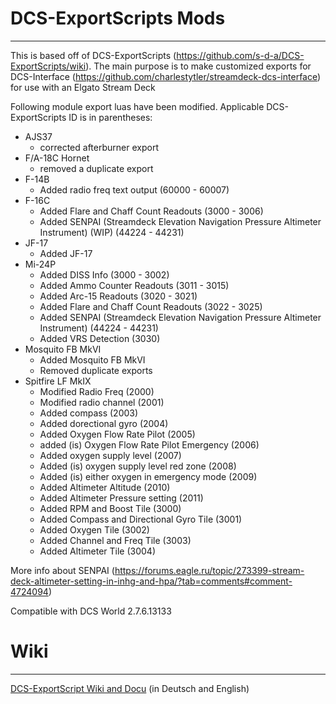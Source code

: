 # DCS-ExportScripts Mods
---

This is based off of DCS-ExportScripts (https://github.com/s-d-a/DCS-ExportScripts/wiki). The main purpose is to make customized exports for DCS-Interface (https://github.com/charlestytler/streamdeck-dcs-interface) for use with an Elgato Stream Deck 

Following module export luas have been modified. Applicable DCS-ExportScripts ID is in parentheses:
- AJS37
  - corrected afterburner export
- F/A-18C Hornet
  - removed a duplicate export
- F-14B
  - Added radio freq text output (60000 - 60007)
- F-16C
  - Added Flare and Chaff Count Readouts (3000 - 3006)
  - Added SENPAI (Streamdeck Elevation Navigation Pressure Altimeter Instrument) (WIP) (44224 - 44231)
- JF-17
  - Added JF-17
- Mi-24P
  - Added DISS Info (3000 - 3002)
  - Added Ammo Counter Readouts (3011 - 3015)
  - Added Arc-15 Readouts (3020 - 3021)
  - Added Flare and Chaff Count Readouts (3022 - 3025)
  - Added SENPAI (Streamdeck Elevation Navigation Pressure Altimeter Instrument) (44224 - 44231)
  - Added VRS Detection (3030)
- Mosquito FB MkVI
  - Added Mosquito FB MkVI
  - Removed duplicate exports
- Spitfire LF MkIX
  - Modified Radio Freq (2000)
  - Modified radio channel (2001)
  - Added compass (2003)
  - Added dorectional gyro (2004)
  - Added Oxygen Flow Rate Pilot (2005)
  - added (is) Oxygen Flow Rate Pilot Emergency (2006)
  - Added oxygen supply level (2007)
  - Added (is) oxygen supply level red zone (2008)
  - Added (is) either oxygen in emergency mode (2009)
  - Added Altimeter Altitude (2010)
  - Added Altimeter Pressure setting (2011)
  - Added RPM and Boost Tile (3000)
  - Added Compass and Directional Gyro Tile (3001)
  - Added Oxygen Tile (3002)
  - Added Channel and Freq Tile (3003)
  - Added Altimeter Tile (3004)

More info about SENPAI (https://forums.eagle.ru/topic/273399-stream-deck-altimeter-setting-in-inhg-and-hpa/?tab=comments#comment-4724094)

Compatible with DCS World 2.7.6.13133

# Wiki
---
[DCS-ExportScript Wiki and Docu](https://github.com/s-d-a/DCS-ExportScripts/wiki) (in Deutsch and English)
